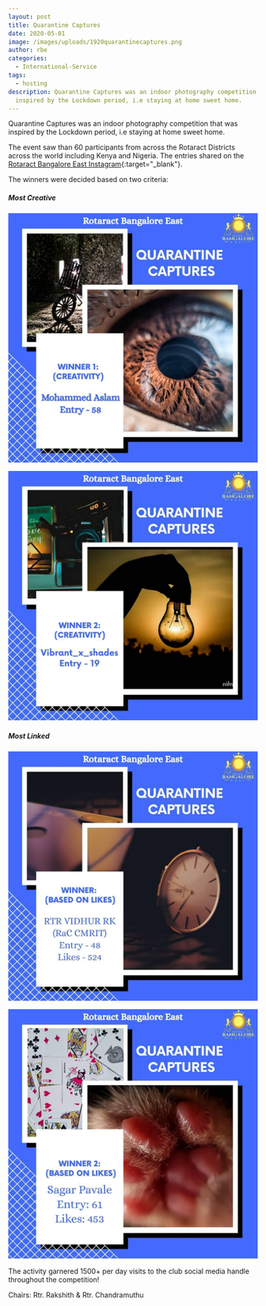 ```yaml
---
layout: post
title: Quarantine Captures
date: 2020-05-01
image: /images/uploads/1920quarantinecaptures.png
author: rbe
categories:
  - International-Service
tags:
  - hosting
description: Quarantine Captures was an indoor photography competition that was
  inspired by the Lockdown period, i.e staying at home sweet home.
---
```

Quarantine Captures was an indoor photography competition that was inspired by the Lockdown period, i.e staying at home sweet home.

The event saw than 60 participants from across the Rotaract Districts across the world including Kenya and Nigeria. The entries shared on the [Rotaract Bangalore East Instagram](https://www.instagram.com/rotaractblreast/){:target="_blank"}.

The winners were decided based on two criteria:

##### Most Creative

![Most Creative Winner 1](/images/uploads/1920quarantinecaptures4.jpeg "Most Creative Winner 1")

![Most Creative Winner 2](/images/uploads/1920quarantinecaptures3.jpeg "Most Creative Winner 2")

##### Most Linked

![Most Liked Winner 1](/images/uploads/1920quarantinecaptures5.jpeg "Most Liked Winner 1")

![Most Liked Winner 2](/images/uploads/1920quarantinecaptures2.jpeg "Most Liked Winner 2")



The activity garnered 1500+ per day visits to the club social media handle throughout the competition!

Chairs: Rtr. Rakshith & Rtr. Chandramuthu